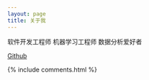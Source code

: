 ```yaml
---
layout: page
title: 关于我 
---
```


软件开发工程师
机器学习工程师
数据分析爱好者

[Github](https://github.com/shuoranly)








{% include comments.html %}


